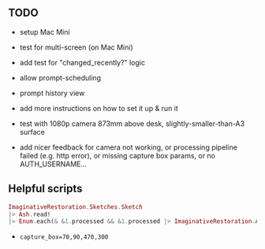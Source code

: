 ## TODO

- setup Mac Mini
- test for multi-screen (on Mac Mini)
- add test for "changed_recently?" logic

- allow prompt-scheduling
- prompt history view

- add more instructions on how to set it up & run it

- test with 1080p camera 873mm above desk, slightly-smaller-than-A3 surface
- add nicer feedback for camera not working, or processing pipeline failed (e.g.
  http error), or missing capture box params, or no AUTH_USERNAME...

## Helpful scripts

```elixir
ImaginativeRestoration.Sketches.Sketch
|> Ash.read!
|> Enum.each(& &1.processed && &1.processed |> ImaginativeRestoration.AI.Utils.to_image! |> Image.write!("/tmp/ir-sketches-processed/#{&1.id}.webp"))
```

- `capture_box=70,90,470,300`
